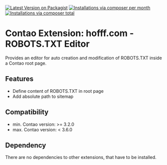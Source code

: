 [![Latest Version on Packagist](http://img.shields.io/packagist/v/hofff/contao-robots-txt-editor.svg?style=flat)](https://packagist.org/packages/hofff/contao-robots-txt-editor)
[![Installations via composer per month](http://img.shields.io/packagist/dm/hofff/contao-robots-txt-editor.svg?style=flat)](https://packagist.org/packages/hofff/contao-robots-txt-editor)
[![Installations via composer total](http://img.shields.io/packagist/dt/hofff/contao-robots-txt-editor.svg?style=flat)](https://packagist.org/packages/hofff/contao-robots-txt-editor)

# Contao Extension: hofff.com - ROBOTS.TXT Editor

Provides an editor for auto creation and modification of ROBOTS.TXT inside a Contao root page.


## Features

- Define content of ROBOTS.TXT in root page
- Add absolute path to sitemap


## Compatibility

- min. Contao version: >= 3.2.0
- max. Contao version: <  3.6.0


## Dependency

There are no dependencies to other extensions, that have to be installed.
